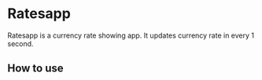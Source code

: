 # Ratesapp
Ratesapp is a currency rate showing app. It updates currency rate in every 1 second. 
## How to use
